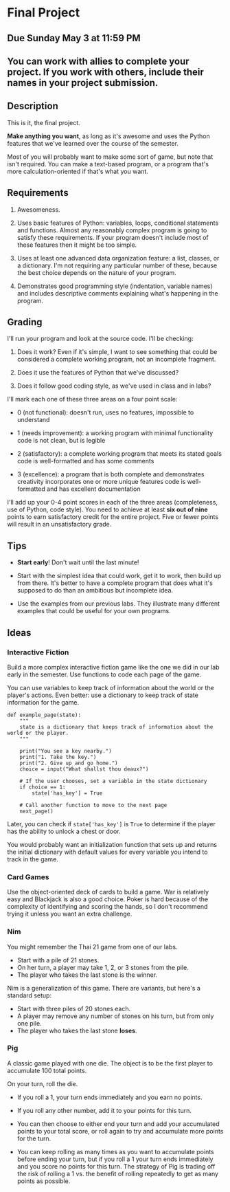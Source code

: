 # Final Project

## Due Sunday May 3 at 11:59 PM

## You can work with allies to complete your project. If you work with others, include their names in your project submission.

## Description

This is it, the final project.

**Make anything you want**, as long as it's awesome and uses the Python
features that we've learned over the course of the semester.

Most of you will probably want to make some sort of game, but note
that isn't required. You can make a text-based program, or a program
that's more calculation-oriented if that's what you want.

## Requirements

1. Awesomeness.

2. Uses basic features of Python: variables, loops, conditional
   statements and functions. Almost any reasonably complex program is
   going to satisfy these requirements. If your program doesn't
   include most of these features then it might be too simple.
   
3. Uses at least one advanced data organization feature: a list,
   classes, or a dictionary. I'm not requiring any
   particular number of these, because the best choice depends on
   the nature of your program.
   
4. Demonstrates good programming style (indentation, variable names)
   and includes descriptive comments explaining what's happening
   in the program.
   
   
## Grading

I'll run your program and look at the source code. I'll be checking:

1. Does it work? Even if it's simple, I want to see something that
   could be considered a complete working program, not an incomplete
   fragment.

2. Does it use the features of Python that we've discussed?

3. Does it follow good coding style, as we've used in class and in
  labs?

I'll mark each one of these three areas on a four point scale:

- 0 (not functional): doesn't run, uses no features, impossible to understand
    
- 1 (needs improvement): a working program with minimal functionality
         code is not clean, but is legible
 
- 2 (satisfactory): a complete working program that meets its stated goals
         code is well-formatted and has some comments
    
- 3 (excellence): a program that is both complete and demonstrates creativity
         incorporates one or more unique features
         code is well-formatted and has excellent documentation

I'll add up your 0-4 point scores in each of the three areas 
(completeness, use of Python, code style). You need to achieve
at least **six out of nine** points to earn satisfactory credit for
the entire project. Five or fewer points will result in an 
unsatisfactory grade.


## Tips

- **Start early**! Don't wait until the last minute!

- Start with the simplest idea that could work, get it to work, then
build up from there. It's better to have a complete program that does
what it's supposed to do than an ambitious but incomplete idea.

- Use the examples from our previous labs. They illustrate many different examples that could be useful
for your own programs.

## Ideas

### Interactive Fiction

Build a more complex interactive fiction game like the one we did in our lab early in the semester. Use functions to code each
page of the game.

You can use variables to keep track of information about the world or the player's actions. Even better: use a dictionary to keep track 
of state information for the game.

```
def example_page(state):
    """
    state is a dictionary that keeps track of information about the world or the player.
    """
    
    print("You see a key nearby.")
    print("1. Take the key.")
    print("2. Give up and go home.")
    choice = input("What shallst thou deaux?")
    
    # If the user chooses, set a variable in the state dictionary
    if choice == 1:
        state['has_key'] = True
        
    # Call another function to move to the next page
    next_page()
```

Later, you can check if `state['has_key']` is `True` to determine if the player has the ability to unlock a chest or door.

You would probably want an initialization function that sets up and returns the initial dictionary with default values
for every variable you intend to track in the game.

### Card Games

Use the object-oriented deck of cards to build a game. War is relatively easy and Blackjack is also a good choice. Poker is hard because
of the complexity of identifying and scoring the hands, so I don't recommend trying it unless you want an extra challenge.

### Nim

You might remember the Thai 21 game from one of our labs.

- Start with a pile of 21 stones.
- On her turn, a player may take 1, 2, or 3 stones from the pile.
- The player who takes the last stone is the winner.

Nim is a generalization of this game. There are variants, but here's a standard setup:

- Start with three piles of 20 stones each.
- A player may remove any number of stones on his turn, but from only one pile.
- The player who takes the last stone **loses**.

### Pig

A classic game played with one die. The object is to be the first player to accumulate 100 total points.

On your turn, roll the die.

- If you roll a 1, your turn ends immediately and you earn no points.

- If you roll any other number, add it to your points for this turn.

- You can then choose to either end your turn and add your accumulated points to your total score, or roll again to try and accumulate
more points for the turn.

- You can keep rolling as many times as you want to accumulate points before ending your turn, but if you roll a 1 your turn ends
immediately and you score no points for this turn. The strategy of Pig is trading off the risk of rolling a 1 vs. the benefit
of rolling repeatedly to get as many points as possible.


